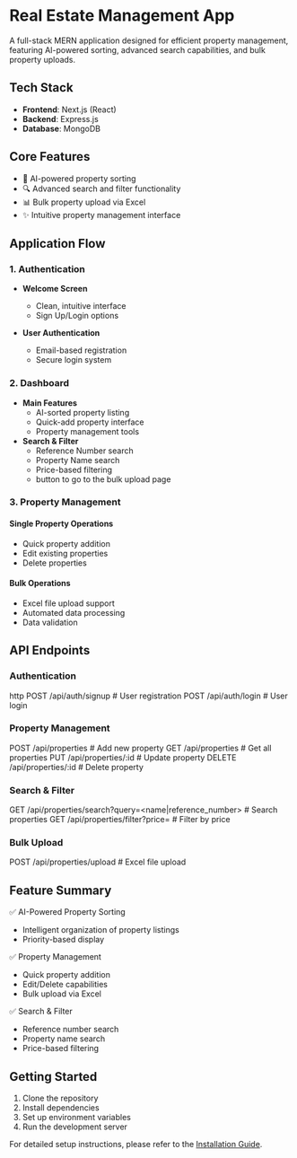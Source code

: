 # Real Estate Management App

A full-stack MERN application designed for efficient property management, featuring AI-powered sorting, advanced search capabilities, and bulk property uploads.

## Tech Stack

- **Frontend**: Next.js (React)
- **Backend**: Express.js
- **Database**: MongoDB

## Core Features

- 🤖 AI-powered property sorting
- 🔍 Advanced search and filter functionality
- 📊 Bulk property upload via Excel
- ✨ Intuitive property management interface

## Application Flow

### 1. Authentication

- **Welcome Screen**

  - Clean, intuitive interface
  - Sign Up/Login options

- **User Authentication**
  - Email-based registration
  - Secure login system

### 2. Dashboard

- **Main Features**
  - AI-sorted property listing
  - Quick-add property interface
  - Property management tools
- **Search & Filter**
  - Reference Number search
  - Property Name search
  - Price-based filtering
  - button to go to the bulk upload page

### 3. Property Management

#### Single Property Operations

- Quick property addition
- Edit existing properties
- Delete properties

#### Bulk Operations

- Excel file upload support
- Automated data processing
- Data validation

## API Endpoints

### Authentication

http
POST /api/auth/signup # User registration
POST /api/auth/login # User login

### Property Management

POST /api/properties # Add new property
GET /api/properties # Get all properties
PUT /api/properties/:id # Update property
DELETE /api/properties/:id # Delete property

### Search & Filter

GET /api/properties/search?query=<name|reference_number> # Search properties
GET /api/properties/filter?price=<min-max> # Filter by price

### Bulk Upload

POST /api/properties/upload # Excel file upload

## Feature Summary

✅ AI-Powered Property Sorting

- Intelligent organization of property listings
- Priority-based display

✅ Property Management

- Quick property addition
- Edit/Delete capabilities
- Bulk upload via Excel

✅ Search & Filter

- Reference number search
- Property name search
- Price-based filtering

## Getting Started

1. Clone the repository
2. Install dependencies
3. Set up environment variables
4. Run the development server

For detailed setup instructions, please refer to the [Installation Guide](./INSTALLATION.md).
